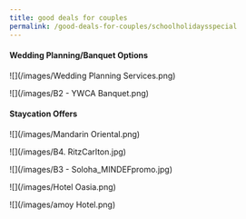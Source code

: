 ```yaml
---
title: good deals for couples
permalink: /good-deals-for-couples/schoolholidaysspecial
---
```

#### Wedding Planning/Banquet Options

![](/images/Wedding Planning Services.png)

![](/images/B2 - YWCA Banquet.png)

#### Staycation Offers

![](/images/Mandarin Oriental.png)

![](/images/B4. RitzCarlton.jpg)

![](/images/B3 - Soloha_MINDEFpromo.jpg)

![](/images/Hotel Oasia.png)

![](/images/amoy Hotel.png)